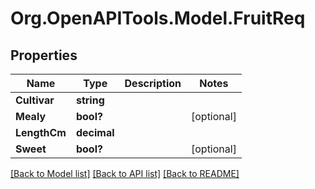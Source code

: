 # Org.OpenAPITools.Model.FruitReq

## Properties

Name | Type | Description | Notes
------------ | ------------- | ------------- | -------------
**Cultivar** | **string** |  | 
**Mealy** | **bool?** |  | [optional] 
**LengthCm** | **decimal** |  | 
**Sweet** | **bool?** |  | [optional] 

[[Back to Model list]](../README.md#documentation-for-models) [[Back to API list]](../README.md#documentation-for-api-endpoints) [[Back to README]](../README.md)

